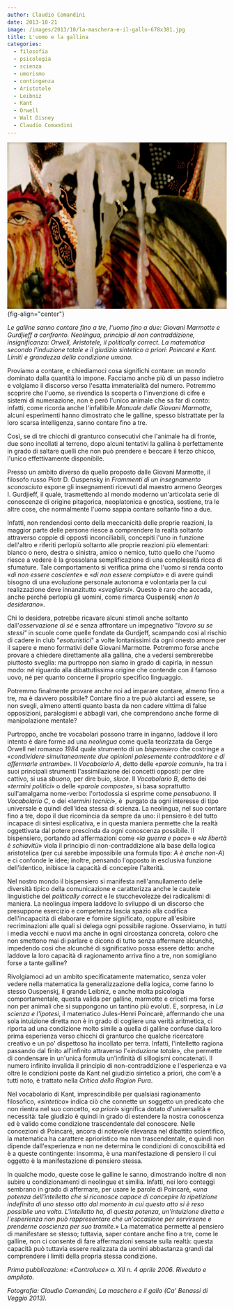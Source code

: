 ```yaml
---
author: Claudio Comandini
date: 2013-10-21 
image: /images/2013/10/la-maschera-e-il-gallo-678x381.jpg
title: L'uomo e la gallina
categories:
  - filosofia
  - psicologia
  - scienza
  - umorismo
  - contingenza
  - Aristotele
  - Leibniz
  - Kant
  - Orwell
  - Walt Disney
  - Claudio Comandini
---
```


![](images/la_maschera_e_il_gallo.jpg){fig-align="center"}

*Le galline sanno contare fino a tre, l'uomo fino a due: Giovani Marmotte e Gurdjieff a confronto. Neolingua, principio di non contraddizione, insignificanza: Orwell, Aristotele, il politically correct. La matematica secondo l'induzione totale e il giudizio sintetico a priori: Poincaré e Kant. Limiti e grandezza della condizione umana.*

Proviamo a contare, e chiediamoci cosa significhi contare: un mondo dominato dalla quantità lo impone. Facciamo anche più di un passo indietro e volgiamo il discorso verso l'esatta immaterialità del numero. Potremmo scoprire che l'uomo, se rivendica la scoperta o l'invenzione di cifre e sistemi di numerazione, non è però l'unico animale che sa far di conto: infatti, come ricorda anche l'infallibile *Manuale delle Giovani Marmotte*, alcuni esperimenti hanno dimostrato che le galline, spesso bistrattate per la loro scarsa intelligenza, sanno contare fino a tre.

Così, se di tre chicchi di granturco consecutivi che l'animale ha di fronte, due sono incollati al terreno, dopo alcuni tentativi la gallina è perfettamente in grado di saltare quelli che non può prendere e beccare il terzo chicco, l'unico effettivamente disponibile.

Presso un ambito diverso da quello proposto dalle Giovani Marmotte, il filosofo russo Piotr D. Ouspensky in *Frammenti di un insegnamento sconosciuto* espone gli insegnamenti ricevuti dal maestro armeno Georges I. Gurdjieff, il quale, trasmettendo al mondo moderno un'articolata serie di conoscenze di origine pitagorica, neoplatonica e gnostica, sostiene, tra le altre cose, che normalmente l'uomo sappia contare soltanto fino a due.

Infatti, non rendendosi conto della meccanicità delle proprie reazioni, la maggior parte delle persone riesce a comprendere la realtà soltanto attraverso coppie di opposti inconciliabili, concepiti l'uno in funzione dell'altro e riferiti perlopiù soltanto alle proprie reazioni più elementari: bianco o nero, destra o sinistra, amico o nemico, tutto quello che l'uomo riesce a vedere è la grossolana semplificazione di una complessità ricca di sfumature. Tale comportamento si verifica prima che l'uomo si renda conto «*di non essere cosciente*» e «*di non essere compiuto*» e di avere quindi bisogno di una evoluzione personale autonoma e volontaria per la cui realizzazione deve innanzitutto «*svegliarsi*». Questo è raro che accada, anche perché perlopiù gli uomini, come rimarca Ouspenskj «*non lo desiderano*».

Chi lo desidera, potrebbe ricavare alcuni stimoli anche soltanto dall'*osservazione di sé* e senza affrontare un impegnativo "*lavoro su se stessi"* in scuole come quelle fondate da Gurdjeff, scampando così al rischio di cadere in club "*esoturistici*" a volte lontanissimi da ogni onesto amore per il sapere e meno formativi delle Giovani Marmotte. Potremmo forse anche provare a chiedere direttamente alla gallina, che a vedersi sembrerebbe piuttosto sveglia: ma purtroppo non siamo in grado di capirla, in nessun modo: né riguardo alla dibattutissima origine che contende con il famoso uovo, né per quanto concerne il proprio specifico linguaggio.

Potremmo finalmente provare anche noi ad imparare contare, almeno fino a tre, ma è davvero possibile? Contare fino a tre può aiutarci ad essere, se non svegli, almeno attenti quanto basta da non cadere vittima di false opposizioni, paralogismi e abbagli vari, che comprendono anche forme di manipolazione mentale?

Purtroppo, anche tre vocabolari possono trarre in inganno, laddove il loro intento è dare forme ad una *neolingua* come quella teorizzata da Gerge Orwell nel romanzo *1984* quale strumento di un *bispensiero* che costringe a «*condividere simultaneamente due opinioni palesemente contradditore e di affermarle entrambe*»*.* Il *Vocabolario A*, detto delle «*parole comuni*», ha tra i suoi principali strumenti l'assimilazione dei concetti opposti: per dire cattivo, si usa *sbuono*, per dire buio, *sluce.* Il *Vocabolario B*, detto dei «*termini politici*» o delle «*parole composte*», si basa soprattutto sull'amalgama nome-verbo: l'ortodossia si esprime come *pensabuono.* Il *Vocabolario C*, o dei «*termini tecnici*», è  purgato da ogni interesse di tipo universale e quindi dell'idea stessa di scienza. La neolingua, nel suo contare fino a tre, dopo il due ricomincia da sempre da uno: il pensiero è del tutto incapace di sintesi esplicativa, e in questa maniera permette che la realtà oggettivata dal potere prescinda da ogni conoscenza possibile. Il bispensiero, portando ad affermazioni come «*la guerra e pace*» e «*la libertà è schiavitù*» viola il principio di non-contraddizione alla base della logica aristotelica (per cui sarebbe impossibile una formula tipo: *A è anche non-A*) e ci confonde le idee; inoltre, pensando l'opposto in esclusiva funzione dell'identico, inibisce la capacità di concepire l'alterità.

Nel nostro mondo il bispensiero si manifesta nell'annullamento delle diversità tipico della comunicazione e caratterizza anche le cautele linguistiche del *politically correct* e le stucchevolezze dei radicalismi di maniera. La neolingua impera laddove lo sviluppo di un discorso che presuppone esercizio e competenza lascia spazio alla codifica dell'incapacità di elaborare e fornire significato, oppure all'esibire recriminazioni alle quali si delega ogni possibile ragione. Osserviamo, in tutti i media vecchi e nuovi ma anche in ogni circostanza concreta, coloro che non smettono mai di parlare e dicono di tutto senza affermare alcunché, impedendo così che alcunché di significativo possa essere detto: anche laddove la loro capacità di ragionamento arriva fino a tre, non somigliano forse a tante galline?

Rivolgiamoci ad un ambito specificatamente matematico, senza voler vedere nella matematica la generalizzazione della logica, come fanno lo stesso Ouspenskj, il grande Leibniz, e anche molta psicologia comportamentale, questa valida per galline, marmotte e criceti ma forse non per animali che si suppongono un tantino più evoluti. E, sorpresa, in *La scienza e l'ipotesi*, il matematico Jules-Henri Poincarè, affermando che una sola intuizione diretta non è in grado di cogliere una verità aritmetica, ci riporta ad una condizione molto simile a quella di galline confuse dalla loro prima esperienza verso chicchi di granturco che qualche ricercatore creativo e un po' dispettoso ha incollato per terra. Infatti, l'intelletto ragiona passando dal finito all'infinito attraverso l'«*induzione totale*», che permette di condensare in un'unica formula un'infinità di sillogismi concatenati. Il numero infinito invalida il principio di non-contraddizione e l'esperienza e va oltre le condizioni poste da Kant nel giudizio sintetico a priori, che com'è a tutti noto, è trattato nella *Critica della Ragion Pura*.

Nel vocabolario di Kant, imprescindibile per qualsiasi ragionamento filosofico, *«sintetico*» indica ciò che connette un soggetto un predicato che non rientra nel suo concetto, «*a priori*» significa dotato d'universalità e necessità: tale giudizio è quindi in grado di estendere la nostra conoscenza ed è valido come condizione trascendentale del conoscere. Nelle concezioni di Poincaré, ancora di notevole rilevanza nel dibattito scientifico, la matematica ha carattere aprioristico ma non trascendentale, e quindi non dipende dall'esperienza e non ne determina le condizioni di conoscibilità ed è a queste contingente: insomma, è una manifestazione di pensiero il cui oggetto è la manifestazione di pensiero stessa.

In qualche modo, queste cose le galline le sanno, dimostrando inoltre di non subire u condizionamenti di neolingue et similia. Infatti, nei loro conteggi sembrano in grado di affermare, per usare le parole di Poincaré, «*una potenza dell'intelletto che si riconosce capace di concepire la ripetizione indefinita di uno stesso atto dal momento in cui questo atto si è reso possibile una volta. L'intelletto ha, di questa potenza, un'intuizione diretta e l'esperienza non può rappresentare che un'occasione per servirsene e prenderne coscienza per suo tramite.*» La matematica permette al pensiero di manifestare se stesso; tuttavia, saper contare anche fino a tre, come le galline, non ci consente di fare affermazioni sensate sulla realtà: questa capacità può tuttavia essere realizzata da uomini abbastanza grandi dal comprendere i limiti della propria stessa condizione.

*Prima pubblicazione: «Controluce» a. XII n. 4 aprile 2006. Riveduto e ampliato.*

*Fotografia: Claudio Comandini, La maschera e il gallo (Ca' Benassi di Veggio 2013).*
